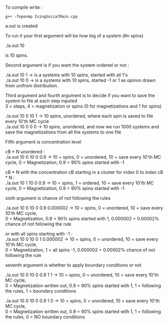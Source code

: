 
To compile write :
  
```
g++ -fopenmp IsingSocialMain.cpp
```
  
a.out is created  

To run it your first argument will be how big of a system (#n spins)  

./a.out 10 

is 10 spins.

Second argument is if you want the system ordered or not :  

./a.out 10 1   -> is a systems with 10 spins, started with all 1's  
./a.out 10 0   -> is a systems with 10 spins, started -1 or 1 as opinon drawn from unifrom distribution.  

Third argument and fourth argument is to decide if you want to save the system to file at each step inputed    
3 = steps, 4 = magnetization or spins (0 for magnetizations and 1 for spins)
  
./a.out 10 0 10 1  -> 10 spins, unordered, where each spin is saved to file every 10'th MC cycle  
./a.out 10 0 0 0  -> 10 spins, unordered, and now we run 1000 systems and save the magnetizations from all the systems to one file  

Fifth argument is concentration level  

cB * N unordered  :  
./a.out 10 0 10 0 0.9  -> 10 = spins, 0 = unordered, 10 = save every 10'th MC cycle, 0 = Magnetization, 0.9 = 90% spins started with -1  

cB * N with the concentration cB starting in a cluster for index 0 to index cB * N :  
./a.out 10 1 10 0 0.9  -> 10 = spins, 1 = ordered, 10 = save every 10'th MC cycle, 0 = Magnetization, 0.9 = 90% spins started with -1  



sixth argument is chance of not following the rules  
  
./a.out 10 0 10 0 0.9 0.000002  -> 
10 = spins, 0 = unordered, 10 = save every 10'th MC cycle,   
0 = Magnetization, 0.9 = 90% spins started with 1, 0.000002 = 0.00002% chance of not following the rule
  
or with all spins starting with -1  :  
./a.out 10 0 10 0 1 0.000002  -> 
10 = spins, 0 = unordered, 10 = save every 10'th MC cycle,   
0 = Magnetization, 1 = all spins -1, 0.000002 = 0.00002% chance of not following the rule
  
  
seventh argument is whether to apply boundary conditions or not  
   
./a.out 10 0 10 0 0.9 1 1  -> 
10 = spins, 0 = unordered, 10 = save every 10'th MC cycle,   
0 = Magnetization written out, 0.9 = 90% spins started with 1, 1 = following the rules, 1 = boundary conditions
  
./a.out 10 0 10 0 0.9 1 0  -> 
10 = spins, 0 = unordered, 10 = save every 10'th MC cycle,   
0 = Magnetization written out, 0.9 = 90% spins started with 1, 1 = following the rules, 0 = NO boundary conditions





